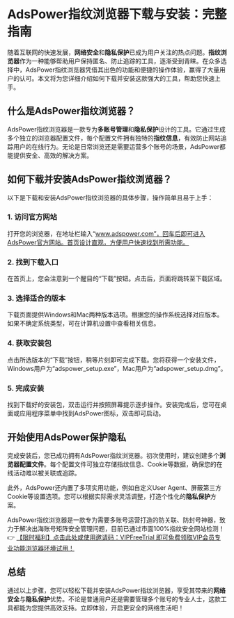 # AdsPower指纹浏览器下载与安装：完整指南

随着互联网的快速发展，**网络安全**和**隐私保护**已成为用户关注的热点问题。**指纹浏览器**作为一种能够帮助用户保持匿名、防止追踪的工具，逐渐受到青睐。在众多选择中，AdsPower指纹浏览器凭借其出色的功能和便捷的操作体验，赢得了大量用户的认可。本文将为您详细介绍如何下载并安装这款强大的工具，帮助您快速上手。

## 什么是AdsPower指纹浏览器？

AdsPower指纹浏览器是一款专为**多账号管理**和**隐私保护**设计的工具。它通过生成多个独立的浏览器配置文件，每个配置文件拥有独特的**指纹信息**，有效防止网站追踪用户的在线行为。无论是日常浏览还是需要运营多个账号的场景，AdsPower都能提供安全、高效的解决方案。

## 如何下载并安装AdsPower指纹浏览器？

以下是下载和安装AdsPower指纹浏览器的具体步骤，操作简单且易于上手：

### 1. 访问官方网站

打开您的浏览器，在地址栏输入“www.adspower.com”，回车后即可进入AdsPower官方网站。首页设计直观，方便用户快速找到所需功能。

### 2. 找到下载入口

在首页上，您会注意到一个醒目的“下载”按钮。点击后，页面将跳转至下载区域。

### 3. 选择适合的版本

下载页面提供Windows和Mac两种版本选项。根据您的操作系统选择对应版本。如果不确定系统类型，可在计算机设置中查看相关信息。

### 4. 获取安装包

点击所选版本的“下载”按钮，稍等片刻即可完成下载。您将获得一个安装文件，Windows用户为“adspower_setup.exe”，Mac用户为“adspower_setup.dmg”。

### 5. 完成安装

找到下载好的安装包，双击运行并按照屏幕提示逐步操作。安装完成后，您可在桌面或应用程序菜单中找到AdsPower图标，双击即可启动。

## 开始使用AdsPower保护隐私

完成安装后，您已成功拥有AdsPower指纹浏览器。初次使用时，建议创建多个**浏览器配置文件**。每个配置文件可独立存储指纹信息、Cookie等数据，确保您的在线活动难以被关联或追踪。

此外，AdsPower还内置了多项实用功能，例如自定义User Agent、屏蔽第三方Cookie等设置选项。您可以根据实际需求灵活调整，打造个性化的**隐私保护**方案。

AdsPower指纹浏览器是一款专为需要多账号运营打造的防关联、防封号神器，致力于解决出海账号矩阵安全管理问题，目前已通过市面100%指纹安全网站检测！  
👉 [【限时福利】点击此处或使用邀请码：VIPFreeTrial 即可免费领取VIP会员专业功能浏览器环境试用！](https://bit.ly/adspower_free)

## 总结

通过以上步骤，您可以轻松下载并安装AdsPower指纹浏览器，享受其带来的**网络安全**与**隐私保护**优势。不论是普通用户还是需要管理多个账号的专业人士，这款工具都能为您提供高效支持。立即体验，开启更安全的网络生活吧！